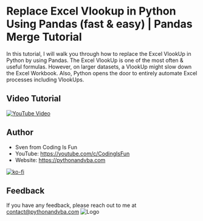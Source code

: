 # Replace Excel Vlookup in Python Using Pandas (fast & easy) | Pandas Merge Tutorial

In this tutorial, I will walk you through how to replace the Excel VlookUp in Python by using Pandas. The Excel VlookUp is one of the most often & useful formulas. However, on larger datasets, a VlookUp might slow down the Excel Workbook. Also, Python opens the door to entirely automate Excel processes including VlookUps.

## Video Tutorial

[![YouTube Video](https://img.youtube.com/vi/AHS925L8JVk/0.jpg)](https://youtu.be/AHS925L8JVk)

## Author

- Sven from Coding Is Fun
- YouTube: https://youtube.com/c/CodingIsFun
- Website: https://pythonandvba.com

[![ko-fi](https://ko-fi.com/img/githubbutton_sm.svg)](https://ko-fi.com/X7X47Q0EG)

## Feedback

If you have any feedback, please reach out to me at contact@pythonandvba.com
![Logo](https://content.screencast.com/users/jubbel3/folders/Snagit/media/c42ea34b-4057-4754-96b0-e8e05c866afb/08.18.2021-19.56.png)

